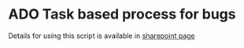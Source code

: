 # ADO Task based process for bugs
Details for using this script is available in [sharepoint page](https://anthologyinc.sharepoint.com/:u:/r/sites/LearnBengaluruTeam/SitePages/ADO-Task-based-process-for-bugs.aspx?csf=1&web=1&share=Eexmb_EMLbdDp-ObI3dunSwB8OXPBZPRZhPaQdOCBqt8PA&e=9jFq13)
